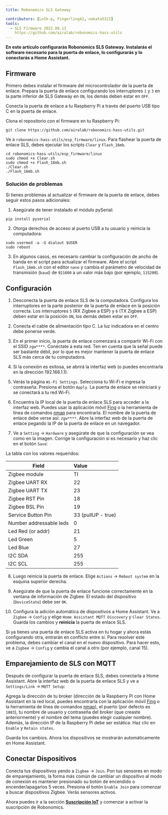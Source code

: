 ```yaml
---
title: Robonomics SLS Gateway

contributors: [LoSk-p, Fingerling42, nakata5321]
tools:
  - SLS Firmware 2022.08.13
    https://github.com/airalab/robonomics-hass-utils
---
```


**En este artículo configurarás Robonomics SLS Gateway. Instalarás el software necesario para la puerta de enlace, lo configurarás y lo conectarás a Home Assistant.**

<robo-wiki-picture src="home-assistant/sls_gateway.png" />

## Firmware

Primero debes instalar el firmware del microcontrolador de la puerta de enlace. Prepara la puerta de enlace configurando los interruptores `1` y `3` en la parte inferior de SLS Gateway en `ON`, los demás deben estar en `OFF`.

<robo-wiki-picture src="home-assistant/sls-gateway-13.gif" />

Conecta la puerta de enlace a tu Raspberry Pi a través del puerto USB tipo C en la puerta de enlace.

<robo-wiki-picture src="home-assistant/sls-rpi.gif" />

Clona el repositorio con el firmware en tu Raspberry Pi:

<code-helper additionalLine="rasppi_username@rasppi_hostname">

```shell
git clone https://github.com/airalab/robonomics-hass-utils.git
```

</code-helper>

Ve a `robonomics-hass-utils/esp_firmware/linux`. Para flashear la puerta de enlace SLS, debes ejecutar los scripts `Clear` y `Flash_16mb`.

<code-helper additionalLine="rasppi_username@rasppi_hostname">

```shell
cd robonomics-hass-utils/esp_firmware/linux
sudo chmod +x Clear.sh
sudo chmod +x Flash_16mb.sh
./Clear.sh
./Flash_16mb.sh
```

</code-helper>

### Solución de problemas

Si tienes problemas al actualizar el firmware de la puerta de enlace, debes seguir estos pasos adicionales:

1. Asegúrate de tener instalado el módulo pySerial:

<code-helper additionalLine="rasppi_username@rasppi_hostname">

```shell
pip install pyserial
```
</code-helper>

2. Otorga derechos de acceso al puerto USB a tu usuario y reinicia la computadora:

<code-helper additionalLine="rasppi_username@rasppi_hostname">

```shell
sudo usermod -a -G dialout $USER
sudo reboot
```
</code-helper>

3. En algunos casos, es necesario cambiar la configuración de ancho de banda en el script para actualizar el firmware. Abre el script `Flash_16mb.sh` con el editor `nano` y cambia el parámetro de velocidad de transmisión (`baud`) de `921600` a un valor más bajo (por ejemplo, `115200`).

## Configuración

1. Desconecta la puerta de enlace SLS de la computadora. Configura los interruptores en la parte posterior de la puerta de enlace en la posición correcta. Los interruptores `5` (RX Zigbee a ESP) y `6` (TX Zigbee a ESP) deben estar en la posición `ON`, los demás deben estar en `OFF`. 

<robo-wiki-picture src="home-assistant/sls-gateway-56.gif" />

2. Conecta el cable de alimentación tipo C. La luz indicadora en el centro debe ponerse verde.

<robo-wiki-picture src="home-assistant/sls-gateway-connect.gif" />

3. En el primer inicio, la puerta de enlace comenzará a compartir Wi-Fi con el SSID `zgw****`. Conéctate a esta red. Ten en cuenta que la señal puede ser bastante débil, por lo que es mejor mantener la puerta de enlace SLS más cerca de tu computadora. 

<robo-wiki-picture src="home-assistant/sls-gateway-wifi.gif" />

4. Si la conexión es exitosa, se abrirá la interfaz web (o puedes encontrarla en la dirección 192.168.1.1). 

5. Verás la página `Wi-Fi Settings`. Selecciona tu Wi-Fi e ingresa la contraseña. Presiona el botón `Apply`. La puerta de enlace se reiniciará y se conectará a tu red Wi-Fi. 

<robo-wiki-video autoplay loop controls :videos="[{src: 'https://cloudflare-ipfs.com/ipfs/QmSht6roENzrV6oqsQ1a5gp6GVCz54EDZdPAP8XVh9SCwH', type:'mp4'}]" />

6. Encuentra la IP local de la puerta de enlace SLS para acceder a la interfaz web. Puedes usar la aplicación móvil [Fing](https://www.fing.com/products) o la herramienta de línea de comandos [nmap](https://vitux.com/find-devices-connected-to-your-network-with-nmap/) para encontrarla. El nombre de la puerta de enlace debe verse así: `zgw****`. Abre la interfaz web de la puerta de enlace pegando la IP de la puerta de enlace en un navegador.

7. Ve a `Setting` -> `Hardware` y asegúrate de que la configuración se vea como en la imagen. Corrige la configuración si es necesario y haz clic en el botón `Save`:

<robo-wiki-video autoplay loop controls :videos="[{src: 'https://cloudflare-ipfs.com/ipfs/QmeSksMxU9xkvvK7f81WDAYULiMFokK7P7KDVYEjv2MHjn', type:'mp4'}]" />

La tabla con los valores requeridos:

| Field                    | Value              |
|--------------------------|:-------------------|
| Zigbee module            | TI                 |
| Zigbee UART RX           | 22                 |
| Zigbee UART TX           | 23                 |
| Zigbee RST Pin           | 18                 |
| Zigbee BSL Pin           | 19                 |
| Service Button Pin       | 33 (pullUP - true) |
| Number addressable leds  | 0                  |
| Led Red (or addr)        | 21                 |
| Led Green                | 5                  |
| Led Blue                 | 27                 |
| I2C SDA                  | 255                |
| I2C SCL                  | 255                |

8. Luego reinicia la puerta de enlace. Elige `Actions` -> `Reboot system` en la esquina superior derecha.

9. Asegúrate de que la puerta de enlace funcione correctamente en la ventana de información de Zigbee. El estado del dispositivo (`DeviceState`) debe ser `OK`.

10. Configura la adición automática de dispositivos a Home Assistant. Ve a `Zigbee` -> `Config` y elige `Home Assistant MQTT Discovery` y `Clear States`. Guarda los cambios y **reinicia** la puerta de enlace SLS.

<robo-wiki-note type="warning">

Si ya tienes una puerta de enlace SLS activa en tu hogar y ahora estás configurando otra, entrarán en conflicto entre sí. Para resolver este problema, debes cambiar el canal en el nuevo dispositivo. Para hacer esto, ve a `Zigbee` -> `Config` y cambia el canal a otro (por ejemplo, canal 15).

</robo-wiki-note>

<robo-wiki-video autoplay loop controls :videos="[{src: 'https://cloudflare-ipfs.com/ipfs/QmVZMB1xQeB6ZLfSR6aUrN6cRSF296s8CMJt7E2jBJ5MjZ', type:'mp4'}]" />

## Emparejamiento de SLS con MQTT

Después de configurar la puerta de enlace SLS, debes conectarla a Home Assistant. Abre la interfaz web de la puerta de enlace SLS y ve a `Settings/Link` -> `MQTT Setup`:


Agrega la dirección de tu broker (dirección de la Raspberry Pi con Home Assistant en la red local, puedes encontrarla con la aplicación móvil [Fing](https://www.fing.com/products) o la herramienta de línea de comandos [nmap](https://vitux.com/find-devices-connected-to-your-network-with-nmap/)), el puerto (por defecto es `1883`), tu nombre de usuario y contraseña del broker (que creaste anteriormente) y el nombre del tema (puedes elegir cualquier nombre). Además, la dirección IP de la Raspberry Pi debe ser estática. Haz clic en `Enable` y `Retain states`.

<robo-wiki-video autoplay loop controls :videos="[{src: 'https://cloudflare-ipfs.com/ipfs/QmdNKDqwwy87VQEDDVsX5kpaDQm9wKKPEJUNJnhnjx6e5y', type:'mp4'}]" />

Guarda los cambios. Ahora los dispositivos se mostrarán automáticamente en Home Assistant.

## Conectar Dispositivos

Conecta tus dispositivos yendo a `Zigbee` -> `Join`. Pon tus sensores en modo de emparejamiento, la forma más común de cambiar un dispositivo al modo de conexión es mantener presionado su botón de encendido o encender/apagarlos 5 veces. Presiona el botón `Enable Join`  para comenzar a buscar dispositivos Zigbee. Verás sensores activos.

<robo-wiki-picture src="home-assistant/switch-device.gif" />

<robo-wiki-video autoplay loop controls :videos="[{src: 'https://cloudflare-ipfs.com/ipfs/Qmdq3PBNY88QbYYqakwSLG2vn3mVUom3w3wsSWfTd1pzJA', type:'mp4'}]" />


Ahora puedes ir a la sección [**Suscripción IoT**](/docs/sub-activate) y comenzar a activar la suscripción de Robonomics.
